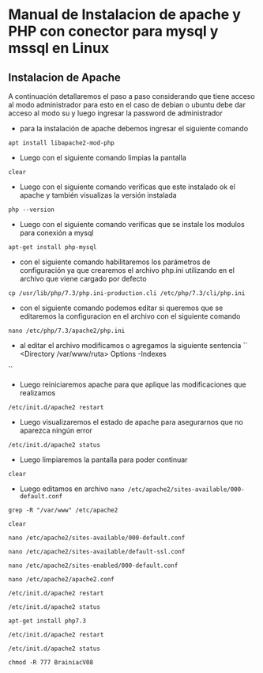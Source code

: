# Manual de Instalacion de apache y PHP con conector para mysql y mssql en Linux #

## Instalacion de Apache ##

A continuación detallaremos el paso a paso considerando que tiene acceso al modo administrador para esto en el caso de debian o ubuntu debe dar acceso al modo su y luego ingresar la password de administrador

* para la instalación de apache debemos ingresar el siguiente comando

`apt install libapache2-mod-php`

* Luego con el siguiente comando limpias la pantalla

`clear`

* Luego con el siguiente comando verificas que este instalado ok el apache y también visualizas la versión instalada

`php --version`

* Luego con el siguiente comando verificas que se instale los modulos para conexión a mysql

`apt-get install php-mysql`

* con el siguiente comando habilitaremos los parámetros de configuración ya que crearemos el archivo php.ini utilizando en el archivo que viene cargado por defecto

`cp /usr/lib/php/7.3/php.ini-production.cli /etc/php/7.3/cli/php.ini`

* con el siguiente comando podemos editar si queremos que se editaremos la configuracion en el archivo con el siguiente comando

`nano /etc/php/7.3/apache2/php.ini`

* al editar el archivo modificamos o agregamos la siguiente sentencia
``
<Directory /var/www/ruta>
  Options -Indexes
</Directory>
``

* Luego reiniciaremos apache para que aplique las modificaciones que realizamos

`/etc/init.d/apache2 restart`

* Luego visualizaremos el estado de apache para asegurarnos que no aparezca ningún error

`/etc/init.d/apache2 status`

* Luego limpiaremos la pantalla para poder continuar

`clear`

* Luego editamos en archivo 
`nano /etc/apache2/sites-available/000-default.conf`

`grep -R "/var/www" /etc/apache2`

`clear`

`nano /etc/apache2/sites-available/000-default.conf`

`nano /etc/apache2/sites-available/default-ssl.conf`

`nano /etc/apache2/sites-enabled/000-default.conf`

`nano /etc/apache2/apache2.conf`

`/etc/init.d/apache2 restart`

`/etc/init.d/apache2 status`

`apt-get install php7.3`

`/etc/init.d/apache2 restart`

`/etc/init.d/apache2 status`

`chmod -R 777 BrainiacV08`
